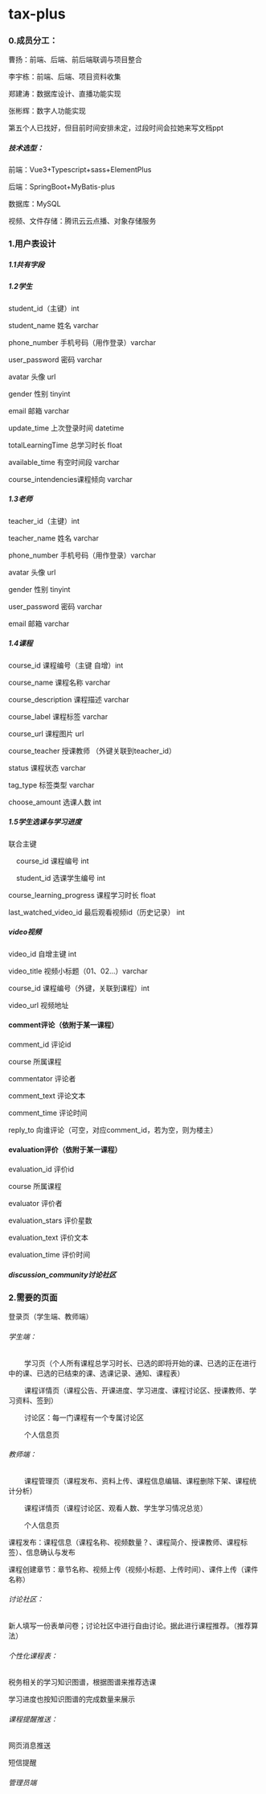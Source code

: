 # tax-plus

### 0.成员分工：

曹扬：前端、后端、前后端联调与项目整合

李宇栋：前端、后端、项目资料收集

郑建涛：数据库设计、直播功能实现

张彬辉：数字人功能实现

第五个人已找好，但目前时间安排未定，过段时间会拉她来写文档ppt

##### 技术选型：

前端：Vue3+Typescript+sass+ElementPlus

后端：SpringBoot+MyBatis-plus

数据库：MySQL

视频、文件存储：腾讯云云点播、对象存储服务

### 1.用户表设计

##### 1.1共有字段

##### 1.2学生

student_id（主键）int

student_name 姓名 varchar

phone_number 手机号码（用作登录）varchar

user_password 密码 varchar

avatar 头像 url

gender 性别 tinyint

email 邮箱 varchar

update_time 上次登录时间 datetime

totalLearningTime 总学习时长 float

available_time 有空时间段 varchar

course_intendencies课程倾向 varchar

##### 1.3老师

teacher_id（主键）int

teacher_name 姓名 varchar

phone_number 手机号码（用作登录）varchar

avatar 头像 url

gender 性别 tinyint

user_password 密码 varchar

email 邮箱 varchar

##### 1.4课程

course_id 课程编号（主键 自增）int

course_name 课程名称 varchar

course_description 课程描述 varchar

course_label 课程标签 varchar

course_url 课程图片 url

course_teacher 授课教师 （外键关联到teacher_id）

status 课程状态 varchar

tag_type 标签类型 varchar

choose_amount 选课人数 int

##### 1.5学生选课与学习进度

联合主键

    course_id 课程编号 int

    student_id 选课学生编号 int

course_learning_progress 课程学习时长 float

last_watched_video_id 最后观看视频id（历史记录）  int

##### video视频

video_id 自增主键 int

video_title 视频小标题（01、02...）varchar

course_id 课程编号（外键，关联到课程）int

video_url 视频地址

#### comment评论（依附于某一课程）

comment_id 评论id

course 所属课程

commentator 评论者

comment_text 评论文本

comment_time 评论时间

reply_to 向谁评论（可空，对应comment_id，若为空，则为楼主）

#### evaluation评价（依附于某一课程）

evaluation_id 评价id

course 所属课程

evaluator 评价者

evaluation_stars 评价星数

evaluation_text 评价文本

evaluation_time 评价时间



##### discussion_community讨论社区





### 2.需要的页面

登录页（学生端、教师端）

###### 学生端：

        学习页（个人所有课程总学习时长、已选的即将开始的课、已选的正在进行中的课、已选的已结束的课、选课记录、通知、课程表）

        课程详情页（课程公告、开课进度、学习进度、课程讨论区、授课教师、学习资料、签到）

        讨论区：每一门课程有一个专属讨论区

        个人信息页

###### 教师端：

        课程管理页（课程发布、资料上传、课程信息编辑、课程删除下架、课程统计分析）

        课程详情页（课程讨论区、观看人数、学生学习情况总览）

        个人信息页

课程发布：课程信息（课程名称、视频数量？、课程简介、授课教师、课程标签）、信息确认与发布

课程创建章节：章节名称、视频上传（视频小标题、上传时间）、课件上传（课件名称）

###### 讨论社区：

新人填写一份表单问卷；讨论社区中进行自由讨论。据此进行课程推荐。（推荐算法）

###### 个性化课程表：

税务相关的学习知识图谱，根据图谱来推荐选课

学习进度也按知识图谱的完成数量来展示

###### 课程提醒推送：

网页消息推送

短信提醒

###### 管理员端
